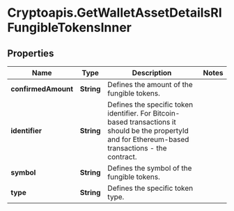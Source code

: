 # Cryptoapis.GetWalletAssetDetailsRIFungibleTokensInner

## Properties

Name | Type | Description | Notes
------------ | ------------- | ------------- | -------------
**confirmedAmount** | **String** | Defines the amount of the fungible tokens. | 
**identifier** | **String** | Defines the specific token identifier. For Bitcoin-based transactions it should be the propertyId and for Ethereum-based transactions - the contract. | 
**symbol** | **String** | Defines the symbol of the fungible tokens. | 
**type** | **String** | Defines the specific token type. | 


